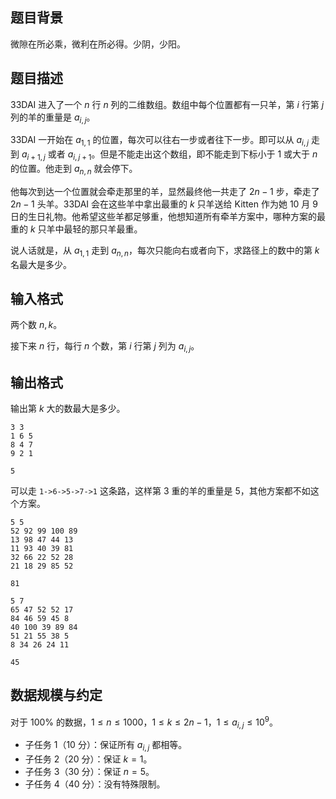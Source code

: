 ## 题目背景

微隙在所必乘，微利在所必得。少阴，少阳。

## 题目描述

33DAI 进入了一个 $n$ 行 $n$ 列的二维数组。数组中每个位置都有一只羊，第 $i$ 行第 $j$ 列的羊的重量是 $a_{i,j}$。

33DAI 一开始在 $a_{1,1}$ 的位置，每次可以往右一步或者往下一步。即可以从 $a_{i,j}$ 走到 $a_{i+1,j}$ 或者 $a_{i,j+1}$。但是不能走出这个数组，即不能走到下标小于 $1$ 或大于 $n$ 的位置。他走到 $a_{n,n}$ 就会停下。

他每次到达一个位置就会牵走那里的羊，显然最终他一共走了 $2n-1$ 步，牵走了 $2n-1$ 头羊。33DAI 会在这些羊中拿出最重的 $k$ 只羊送给 Kitten 作为她 10 月 9 日的生日礼物。他希望这些羊都足够重，他想知道所有牵羊方案中，哪种方案的最重的 $k$ 只羊中最轻的那只羊最重。

说人话就是，从 $a_{1,1}$ 走到 $a_{n,n}$，每次只能向右或者向下，求路径上的数中的第 $k$ 名最大是多少。

## 输入格式

两个数 $n,k$。

接下来 $n$ 行，每行 $n$ 个数，第 $i$ 行第 $j$ 列为 $a_{i,j}$。

## 输出格式

输出第 $k$ 大的数最大是多少。

```input1
3 3
1 6 5
8 4 7
9 2 1
```

```output1
5
```

可以走 `1->6->5->7->1` 这条路，这样第 $3$ 重的羊的重量是 $5$，其他方案都不如这个方案。

```input2
5 5
52 92 99 100 89
13 98 47 44 13
11 93 40 39 81
32 66 22 52 28
21 18 29 85 52
```

```output2
81
```

```input3
5 7
65 47 52 52 17
84 46 59 45 8
40 100 39 89 84
51 21 55 38 5
8 34 26 24 11
```

```output3
45
```


## 数据规模与约定

对于 $100\%$ 的数据，$1 \le n \le 1000$，$1\le k\le 2n-1$，$1\le a_{i,j}\le 10^9$。

- 子任务 1（10 分）：保证所有 $a_{i,j}$ 都相等。
- 子任务 2（20 分）：保证 $k=1$。
- 子任务 3（30 分）：保证 $n=5$。
- 子任务 4（40 分）：没有特殊限制。
